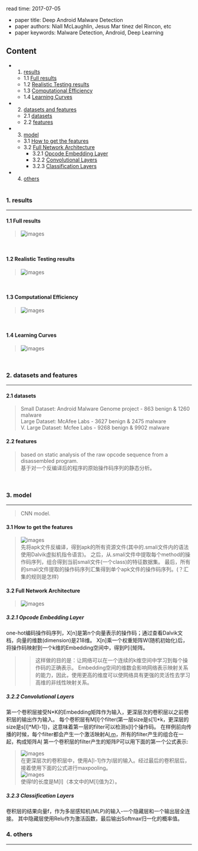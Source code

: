 read time: 2017-07-05
* paper title: Deep Android Malware Detection <br />
* paper authors: Niall McLaughlin, Jesus Mar tinez del Rincon, etc <br />
* paper keywords: Malware Detection, Android, Deep Learning <br />

## Content
* 1. [results](#1.-results)
	* 1.1 [Full results](####-1.1-full-results)
	* 1.2 [Realistic Testing results](####-1.2-realistic-testing-results)
	* 1.3 [Computational Efficiency](####-1.3-computational-efficiency)
	* 1.4 [Learning Curves](####-1.4-learning-curves)

* 2. [datasets and features](#2.-datasets-and-features)
	* 2.1 [datasets](####-2.1-datasets)
	* 2.2 [features](####-2.2-features)

* 3. [model](#3.-model)
	* 3.1 [How to get the features](#3.1-how-to-get-the-features)
	* 3.2 [Full Network Architecture](####-3.2-full-network-architecture)
		* 3.2.1 [Opcode Embedding Layer](#####-3.2.1-opcode-embedding-layer)
		* 3.2.2 [Convolutional Layers](#####-3.2.2-convolutional-layers)
		* 3.2.3 [Classification Layers](#####-3.2.3-classification-layers)

* 4. [others](#4.-others)
 <br /> <br />

### 1. results
------------------------------------------------------------------------------------
#### 1.1 Full results 
>![images](../images/20170705/results-01.jpg)
 <br />

#### 1.2 Realistic Testing results 
>![images](../images/20170705/results-02.jpg) 
 <br />

#### 1.3 Computational Efficiency 
>![images](../images/20170705/computational_efficiency-01.jpg)
 <br />

#### 1.4 Learning Curves 
>![images](../images/20170705/learning_curves-01.jpg)
 <br />


### 2. datasets and features
-------------------------------------------------------------------------------------
#### 2.1 datasets
>Small Dataset: Android Malware Genome project - 863 benign & 1260 malware <br />
>Large Dataset: McAfee Labs - 3627 benign & 2475 malware <br /> 
>V. Large Dataset: Mcfee Labs - 9268 benign & 9902 malware <br /> 

#### 2.2 features
>based on static analysis of the raw opcode sequence from a disassembled program. <br /> 
>基于对一个反编译后的程序的原始操作码序列的静态分析。 <br />
 <br />


### 3. model
------------------------------------------------------------------------------------------------
>CNN model. <br />
#### 3.1 How to get the features
>![images](../images/20170705/model-01.jpg) <br />
先将apk文件反编译，得到apk的所有资源文件(其中的.smali文件内的语法使用Dalvik虚拟机指令语言)。
之后，从.smali文件中提取每个method的操作码序列，组合得到当前smali文件(一个class)的特征数据集。
最后，所有的smali文件提取的操作码序列汇集得到单个apk文件的操作码序列。(？汇集的规则是怎样) <br />

#### 3.2 Full Network Architecture
>![images](../images/20170705/model-02.jpg) <br />

##### 3.2.1 Opcode Embedding Layer
one-hot编码操作码序列，X[n]是第n个向量表示的操作码；通过查看Dalvik文档，向量的维数(dimension)是218维。
X[n]乘一个权重矩阵W(随机初始化)后，将操作码映射到一个k维的Embedding空间中，得到P[i]矩阵。
>>这样做的目的是：让网络可以在一个连续的k维空间中学习到每个操作码的正确表示。
Embedding空间的维数会影响网络表示映射关系的能力，因此，使用更高的维度可以使网络具有更强的灵活性去学习高维的非线性映射关系。 <br />

##### 3.2.2 Convolutional Layers
第一个卷积层接受N*K的Embedding矩阵作为输入，更深层次的卷积层以之前卷积层的输出作为输入。
每个卷积层有M[l]个filter(第一层size是s[1]*k，更深层的size是s[l]*M[l-1])，这意味着第一层的filter可以检测s[l]个操作码。
在样例前向传播的时候，每个filter都会产生一个激活映射A[l,m](size是n*1)，所有的filter产生的组合在一起，构成矩阵A[l](size是n*M[l])
第一个卷积层的filter产生的矩阵P可以用下面的第一个公式表示: <br />
>![images](/images/20170705/equation-01.jpg) <br />
在更深层次的卷积层中，使用A[l-1]作为l层的输入。经过最后的卷积层后，接着使用下面的公式进行maxpooling。 <br />
>![images](/images/20170705/equation-02.jpg) <br />
使得f的长度是M[l]（本文中的M[l]值为2）。 <br />

##### 3.2.3 Classification Layers
卷积层的结果向量f，作为多层感知机(MLP)的输入-一个隐藏层和一个输出层全连接。
其中隐藏层使用Relu作为激活函数，最后输出Softmax归一化的概率值。 <br />


### 4. others
--------------------------------------------------------------------------------------------------------------
 <br />


